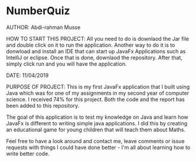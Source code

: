 # NumberQuiz
AUTHOR:
Abdi-rahman Musse

HOW TO START THIS PROJECT:
All you need to do is downlaod the Jar file and double click on it to run the application.
Another way to do it is to donwload and install an IDE that can start up JavaFx Applications such as IntelliJ or eclipse. Once that is done, downlaod the repository. After that, simply click run and you will have the application. 

DATE:
11/04/2019
  
PURPOSE OF PROJECT:
This is my first JavaFx application that I built using Java which was for one of my assignments in my second year of computer science. I received 74% for this project. Both the code and the report has been added to this repository.

The goal of this application is to test my knowledge on Java and learn how JavaFx is different to writing simple java applications. I did this by creating an educational game for young children that will teach them about Maths.

Feel free to have a look around and contact me, leave comments or issue requests with things I could have done better - I'm all about learning how to write better code.
